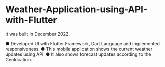 # Weather-Application-using-API-with-Flutter
It was built in December 2022.

● Developed UI with Flutter Framework, Dart Language and implemented responsiveness.
● This mobile application shows the current weather updates using API.
● It also shows forecast updates according to the Geolocation.
